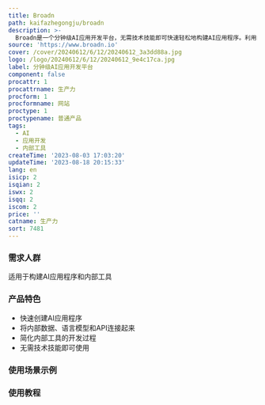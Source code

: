 ```yaml
---
title: Broadn
path: kaifazhegongju/broadn
description: >-
  Broadn是一个分钟级AI应用开发平台，无需技术技能即可快速轻松地构建AI应用程序。利用自有数据、提示和洞察力，您可以创建独特的AI应用程序，并将其变为创收解决方案。通过连接内部数据、大型语言模型和API，快速创建下一代内部工具。让我们的AI代理为您完成所有繁重工作，告诉它要做什么即可。
source: 'https://www.broadn.io'
cover: /cover/20240612/6/12/20240612_3a3dd88a.jpg
logo: /logo/20240612/6/12/20240612_9e4c17ca.jpg
label: 分钟级AI应用开发平台
component: false
procattr: 1
procattrname: 生产力
procform: 1
procformname: 网站
proctype: 1
proctypename: 普通产品
tags:
  - AI
  - 应用开发
  - 内部工具
createTime: '2023-08-03 17:03:20'
updateTime: '2023-08-18 20:15:33'
lang: en
isicp: 2
isqian: 2
iswx: 2
isqq: 2
iscom: 2
price: ''
catname: 生产力
sort: 7481
---
```




### 需求人群
适用于构建AI应用程序和内部工具

### 产品特色
- 快速创建AI应用程序
- 将内部数据、语言模型和API连接起来
- 简化内部工具的开发过程
- 无需技术技能即可使用

### 使用场景示例


### 使用教程


  
